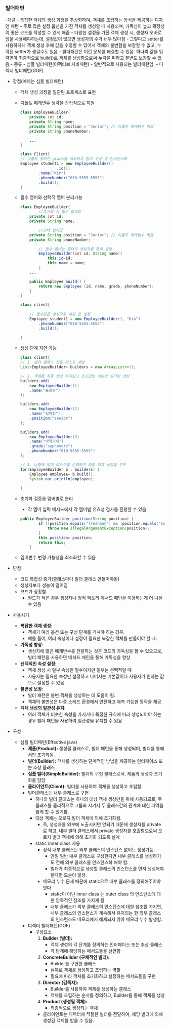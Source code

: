 ### 빌더패턴
-개념
    - 복잡한 객체의 생성 과정을 추상화하여, 객체를 조립하는 방식을 제공하는 디자인 패턴
    - 주로 많은 설정 옵션을 가진 객체를 생성할 때 사용되며, 가독성이 높고 확장성이 좋은 코드를 작성할 수 있게 해줌
        - 다양한 설정을 가진 객체 생성 시, 생성자 오버로딩을 사용해야하는데, 설정값이 많으면 생성자의 수가 너무 많아짐
        - 그렇다고 setter를 사용하자니 객체 생성 후에 값을 수정할 수 있어서 객체의 불변함을 보장할 수 없고, 누락된 setter가 생길수도 있음
        - 빌더패턴은 이런 문제를 해결할 수 있음. 하나씩 값을 입력받아 최종적으로 build()로 객체를 생성함으로써 누락을 피하고 불변도 보장할 수 있음
    - 종류
        - 심플 빌더패턴(이펙티브 자바패턴) - 일반적으로 사용되는 빌더패턴임.
        - 디렉터 빌더패턴(GOF)

- 장점(예제는 심플 빌더패턴)
    - 객체 생성 과정을 일관된 프로세스로 표현
    - 디폴트 매개변수 생략을 간접적으로 지원

        ```java
        class EmployeeBuilder{
            private int id;
            private String name;
            private String position = "Junior"; // 디폴트 매개변수 역할
            private String phoneNumber;
        
            ...
        }
        
        class Client{
        // 디폴트 필드인 grade를 제외하고 빌더 구성 및 인스턴스화
        Employee student1 = new EmployeeBuilder()
        				.id(1)
                .name("Kim")
                .phoneNumber("010-5555-5555")
                .build();
        }
        ```

    - 필수 멤버와 선택적 멤버 분리가능

        ```java
        class EmployeeBuilder{
        		//초기화 시 필수 입력값
            private int id;
            private String name;
        
        		//선택 입력값
            private String position = "Junior"; // 디폴트 매개변수 역할
            private String phoneNumber;
        
        		// 필수 멤버는 빌더의 생성자를 통해 설정
        		EmployeeBuilder(int id, String name){
        			this.id=id;
        			this.name = name;
        		}
            ...
        
        	public Employee build() {
        	    return new Employee (id, name, grade, phoneNumber);
            }
        }
        
        class client{
        	
        	// 필수값은 생성자로 해당 값 설정
        	Employee student1 = new EmployeeBuilder(1, "Kim")
                .phoneNumber("010-5555-5555")
                .build();
        	
        }
        ```

    - 생성 단계 지연 가능

        ```java
        class client{
        // 1. 빌더 클래스 전용 리스트 생성
        List<EmployeeBuilder> builders = new ArrayList<>();
        
        // 2. 객체를 최종 생성 하지말고 초깃값만 세팅한 빌더만 생성
        builders.add(
            new EmployeeBuilder(1)
            .name("홍길동")
        );
        
        builders.add(
            new EmployeeBuilder(2)
            .name("임꺽정")
            .position("senior")
        );
        
        builders.add(
            new EmployeeBuilder(3)
            .name("박혁거세")
            .grade("sophomore")
            .phoneNumber("010-5555-5555")
        );
        
        // 3. 나중에 빌더 리스트를 순회하여 최종 객체 생성을 주도
        for(EmployeeBuilder b : builders) {
            Employee employee= b.build();
            System.out.println(employee);
        	
        }
        ```

    - 초기화 검증을 멤버별로 분리
        - 각 멤버 입력 메서드에서 각 멤버별 유효성 검사를 진행할 수 있음

        ```java
        public EmployeeBuilder position(String position) {
                if (!position.equals("freshman") && !position.equals("sophomore") && !position.equals("junior") && !position.equals("senior")) {
                    throw new IllegalArgumentException(position);
                }
                this.position= position;
                return this;
            }
        ```

    - 멤버변수 변경 가능성을 최소화할 수 있음

- 단점
    - 코드 복잡성 증가(클래스마다 빌더 클래스 만들어야됨)
    - 생성자보다 성능이 떨어짐
    - 코드가 장황함.
        - 필드가 적은 경우 생성자나 정적 팩토리 메서드 패턴을 이용하는게 더 나을 수 있음
- 사용시기
    - **복잡한 객체 생성**:
        - 객체가 여러 옵션 또는 구성 단계를 거쳐야 하는 경우.
        - 예를 들어, 여러 속성이나 설정이 필요한 복잡한 객체를 만들어야 할 때.
    - **가독성 향상**:
        - 생성자에 많은 매개변수를 전달하는 것은 코드의 가독성을 할 수 있으므로, 빌더 패턴을 사용하면 메서드 체인을 통해 가독성을 향상
    - **선택적인 속성 설정**:
        - 객체 생성 시 일부 속성은 필수이지만 일부는 선택적일 때
        - 사용자는 필요한 속성만 설정하고 나머지는 기본값이나 사용자가 원하는 값으로 설정할 수 있음
    - **불변성 보장**:
        - 빌더 패턴은 불변 객체를 생성하는 데 도움이 됨.
        - 객체의 불변성은 다중 스레드 환경에서 안전하고 예측 가능한 동작을 제공
    - **객체 생성의 일관성 유지**:
        - 여러 객체가 비슷한 속성을 가지거나 특정한 규칙에 따라 생성되어야 하는 경우 빌더 패턴을 사용하여 일관성을 유지할 수 있음

- 구성
    - 심플 빌더패턴(Effective java)
        - **제품(Product):** 생성될 클래스로, 빌더 패턴을 통해 생성되며, 빌더를 통해서만 초기화됨.
        - **빌더(Builder):** 객체를 생성하는 단계적인 방법을 제공하는 인터페이스 또는 추상 클래스
        - **심플 빌더(SimpleBuilder):** 빌더의 구현 클래스로서, 제품의 생성과 초기화를 담당
        - **클라이언트(Client):** 빌더를 사용하여 객체를 생성하고 조립함.
        - 빌더클래스는 내부 클래스로 구현
            - 하나의 빌더 클래스는 하나의 대상 객체 생성만을 위해 사용되므로, 두 클래스를 물리적으로 그룹화 시켜서 두 클래스간의 관계에 대한 파악을 쉽게 할 수 있게함.
            - 대상 객체는 오로지 빌더 객체에 의해 초기화됨.
                - 즉, 생성자를 외부에 노출시키면 안되기 때문에 생성자를 private로 하고, 내부 빌더 클래스에서 private 생성자를 호출함으로써 오로지 빌더 객체에 의해 초기화 되도록 설계
            - static inner class 사용
                - 정적 내부 클래스는 외부 클래스의 인스턴스 없이도 생성가능.
                    - 만일 일반 내부 클래스로 구성한다면 내부 클래스를 생성하기도 전에 외부 클래스를 인스턴스화 해야 함.
                    - 빌더가 최종적으로 생성할 클래스의 인스턴스를 먼저 생성해야 한다면 모순이 발생.
                - 메모리 누수 문제 때문에 static으로 내부 클래스를 정의해주어야 한다.
                    - static이 아닌 inner class 는 outer class 의 인스턴스에 대한 암묵적인 참조를 가지게 됨.
                    - 내부 클래스가 외부 클래스의 인스턴스에 대한 참조를 가지면, 내부 클래스의 인스턴스가 계속해서 유지되는 한 외부 클래스의 인스턴스도 메모리에서 해제되지 않아 메모리 누수 발생함.
      - 디렉터 빌더패턴(GOF)
          - 구성요소
              1. **Builder (빌더):**
                  - 객체 생성의 각 단계를 정의하는 인터페이스 또는 추상 클래스
                  - 각 단계에 해당하는 메서드들을 선언함
              2. **ConcreteBuilder (구체적인 빌더):**
                  - Builder를 구현한 클래스
                  - 실제로 객체를 생성하고 조립하는 역할
                  - 필요에 따라 객체를 초기화하고 설정하는 메서드들을 구현
              3. **Director (감독자):**
                  - Builder를 사용하여 객체를 생성하는 클래스
                  - 객체를 조립하는 순서를 정의하고, Builder를 통해 객체를 생성
              4. **Product (생성될 객체):**
                  - 최종적으로 생성되는 객체
              - 클라이언트는 디렉터에 적절한 빌더를 전달하여, 해당 빌더에 의해 생성된 객체를 받을 수 있음.